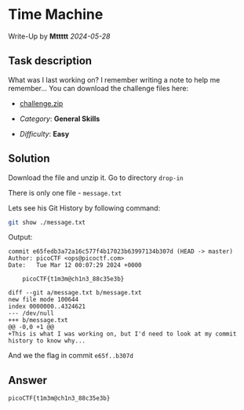 # Time Machine
Write-Up by **Mttttt** *2024-05-28*

## Task description
What was I last working on? I remember writing a note to help me remember... You can download the challenge files here:

- [challenge.zip](https://artifacts.picoctf.net/c_titan/163/challenge.zip)

- *Category*: **General Skills**
- *Difficulty*: **Easy**

## Solution
Download the file and unzip it. Go to directory `drop-in`

There is only one file - `message.txt`

Lets see his Git History by following command:
```bash
git show ./message.txt
```
Output:
```
commit e65fedb3a72a16c577f4b17023b63997134b307d (HEAD -> master)
Author: picoCTF <ops@picoctf.com>
Date:   Tue Mar 12 00:07:29 2024 +0000

    picoCTF{t1m3m@ch1n3_88c35e3b}

diff --git a/message.txt b/message.txt
new file mode 100644
index 0000000..4324621
--- /dev/null
+++ b/message.txt
@@ -0,0 +1 @@
+This is what I was working on, but I'd need to look at my commit history to know why...

```

And we the flag in commit `e65f..b307d`

## Answer
`picoCTF{t1m3m@ch1n3_88c35e3b}`
